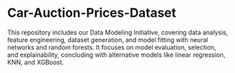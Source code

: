 # Car-Auction-Prices-Dataset
 This repository includes our Data Modeling Initiative, covering data analysis, feature engineering, dataset generation, and model fitting with neural networks and random forests. It focuses on model evaluation, selection, and explainability, concluding with alternative models like linear regression, KNN, and XGBoost.
